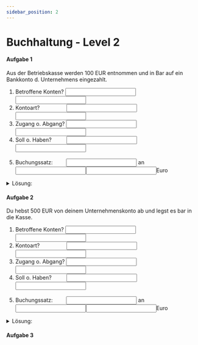 ```yaml
---
sidebar_position: 2
---
```


# Buchhaltung - Level 2

#### Aufgabe 1

Aus der Betriebskasse werden 100 EUR entnommen und in Bar auf ein Bankkonto d. Unternehmens eingezahlt.

1. Betroffene Konten? <input id="konto_1" name="konten"></input> <input id="konto_2" name="konten"></input><br/>
2. Kontoart? &nbsp;&nbsp;&nbsp;&nbsp;&nbsp;&nbsp;&nbsp;&nbsp;&nbsp;&nbsp;&nbsp;&nbsp;&nbsp;&nbsp;&nbsp;&nbsp;&nbsp;<input id="kontoart_1" name="kontoart"></input> <input id="kontoart_2" name="kontoart"></input><br/>
3. Zugang o. Abgang? <input id="bewegung_1" name="bewegung"></input> <input id="bewegung_2" name="bewegung"></input><br/>
4. Soll o. Haben?&nbsp;&nbsp;&nbsp;&nbsp;&nbsp;&nbsp;&nbsp;&nbsp;&nbsp;&nbsp;<input id="sollhaben_1" name="sollhaben"></input> <input id="sollhaben_2" name="sollhaben"></input><br/><br/>
5. Buchungssatz:&nbsp;&nbsp;&nbsp;&nbsp;&nbsp;&nbsp;&nbsp;&nbsp; <input id="konto_1" name="buchungssatz"></input> an <input id="konto_2" name="buchungssatz"></input><input id="konto_2" name="euro"></input>Euro<br/>

<details>
  <summary>Lösung:</summary>
  <div>
    <div>Bank an Kasse 100 EUR.</div>
      <br/>
    <details>
      <summary>
        Warum?
      </summary>
      <div>
        1. Betroffene Konten: Kasse und Bank<br/>
        2. Kontoart? Kasse = Aktiv, Bank = Aktiv<br/>
        3. Zugang o. Abgang? Kasse = Abgang, Bank = Zugang<br/>
        4. Soll o. Haben? Kasse = Haben, Bank = Soll<br/>
        Beides sind Aktivkonten. Bei Aktivkonten stehen Zugänge im Soll und Abgänge im Haben.
      </div>
    </details>

  </div>
</details>

#### Aufgabe 2

Du hebst 500 EUR von deinem Unternehmenskonto ab und legst es bar in die Kasse.

1. Betroffene Konten? <input id="konto_1" name="konten"></input> <input id="konto_2" name="konten"></input><br/>
2. Kontoart? &nbsp;&nbsp;&nbsp;&nbsp;&nbsp;&nbsp;&nbsp;&nbsp;&nbsp;&nbsp;&nbsp;&nbsp;&nbsp;&nbsp;&nbsp;&nbsp;&nbsp;<input id="kontoart_1" name="kontoart"></input> <input id="kontoart_2" name="kontoart"></input><br/>
3. Zugang o. Abgang? <input id="bewegung_1" name="bewegung"></input> <input id="bewegung_2" name="bewegung"></input><br/>
4. Soll o. Haben?&nbsp;&nbsp;&nbsp;&nbsp;&nbsp;&nbsp;&nbsp;&nbsp;&nbsp;&nbsp;<input id="sollhaben_1" name="sollhaben"></input> <input id="sollhaben_2" name="sollhaben"></input><br/><br/>
5. Buchungssatz:&nbsp;&nbsp;&nbsp;&nbsp;&nbsp;&nbsp;&nbsp;&nbsp; <input id="konto_1" name="buchungssatz"></input> an <input id="konto_2" name="buchungssatz"></input><input id="konto_2" name="euro"></input>Euro<br/>

<details>
  <summary>Lösung:</summary>
  <div>
    <div>Kasse an Bank 500 EUR.</div>
    <br/>
    <details>
      <summary>
        Warum?
      </summary>
      <div>
        1. Betroffene Konten: Bank und Kasse<br/>
        2. Kontoart? Kasse = Aktiv, Bank = Aktiv<br/>
        3. Zugang o. Abgang? Bank = Abgang, Kasse = Zugang<br/>
        4. Soll o. Haben? Bank = Haben, Kasse = Soll<br/>
        Beides sind Aktivkonten. Bei Aktivkonten stehen Zugänge im Soll und Abgänge im Haben.
       </div>
    </details>
  </div>
</details>

#### Aufgabe 3
